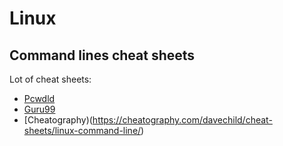 # Linux
## Command lines cheat sheets

Lot of cheat sheets:
- [Pcwdld](https://www.pcwdld.com/linux-commands-cheat-sheet)
- [Guru99](https://www.guru99.com/linux-commands-cheat-sheet.html)
- [Cheatography)(https://cheatography.com/davechild/cheat-sheets/linux-command-line/)



